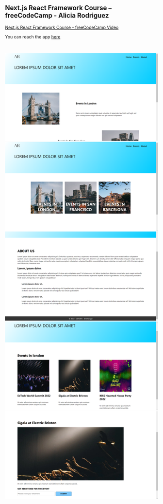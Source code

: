 ## Next.js React Framework Course – freeCodeCamp - Alicia Rodriguez

[Next.js React Framework Course - freeCodeCamp Video](https://youtu.be/KjY94sAKLlw)

You can reach the app [here](next-js-events-l12k0t2cu-cankskrk.vercel.app)

<br>

![Page - 1](./public/images/ev1.png)
![Page - 2](./public/images/ev2.png)
![Page - 3](./public/images/ev3.png)
![Page - 4](./public/images/ev4.png)
![Page - 5](./public/images/ev5.png)
